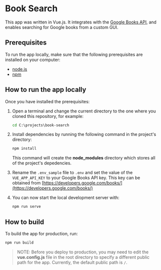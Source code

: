 # Book Search

This app was written in Vue.js. It integrates with the [Google Books API](https://developers.google.com/books/), and enables searching for Google books from a custom GUI.

## Prerequisites

To run the app locally, make sure that the following prerequisites are installed on your computer:

- [node.js](https://nodejs.org/en/)
- [npm](https://www.npmjs.com/)

## How to run the app locally

Once you have installed the prerequisites:

1. Open a terminal and change the current directory to the one where you cloned this repository, for example:

    ```cmd
    cd C:\projects\book-search
    ```

2. Install dependencies by running the following command in the project's directory:

    ```cmd
    npm install
    ```

    This command will create the **node_modules** directory which stores all of the project's depedencies.

3. Rename the `.env_sample` file to `.env` and set the value of the `VUE_APP_API_KEY` to your Google Books API key. This key can be obtained from [https://developers.google.com/books/](https://developers.google.com/books/)

4. You can now start the local development server with:

    ```cmd
    npm run serve
    ```

## How to build

To build the app for production, run:

```cmd
npm run build
```

> NOTE: Before you deploy to production, you may need to edit the **vue.config.js** file in the root directory to specify a different public path for the app. Currently, the default public path is `/`.
